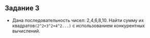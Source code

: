 ##  Задание 3

- Дана последовательность чисел: 2,4,6,8,10. Найти сумму их
  квадратов`(2^2+3^2+4^2...)` с использованием конкурентных вычислений.